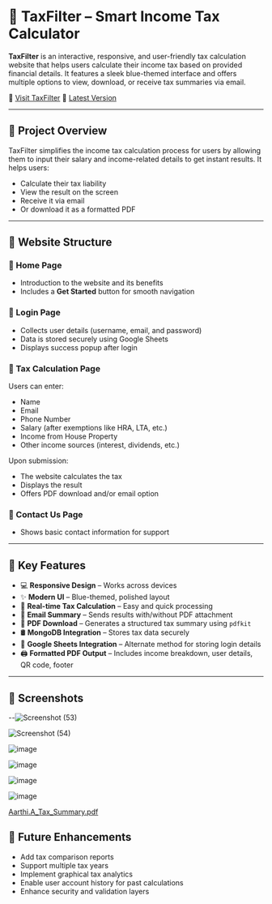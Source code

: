 # 🧾 TaxFilter – Smart Income Tax Calculator

**TaxFilter** is an interactive, responsive, and user-friendly tax calculation website that helps users calculate their income tax based on provided financial details. It features a sleek blue-themed interface and offers multiple options to view, download, or receive tax summaries via email.

🔗 [Visit TaxFilter](https://taxfilter.netlify.app/)
🔗 [Latest Version](https://tax-calculator-m02e.onrender.com/)

---

## 🚀 Project Overview

TaxFilter simplifies the income tax calculation process for users by allowing them to input their salary and income-related details to get instant results. It helps users:

* Calculate their tax liability
* View the result on the screen
* Receive it via email
* Or download it as a formatted PDF

---

## 🧩 Website Structure

### 🔹 Home Page

* Introduction to the website and its benefits
* Includes a **Get Started** button for smooth navigation

### 🔹 Login Page

* Collects user details (username, email, and password)
* Data is stored securely using Google Sheets 
* Displays success popup after login

### 🔹 Tax Calculation Page

Users can enter:

* Name
* Email
* Phone Number
* Salary (after exemptions like HRA, LTA, etc.)
* Income from House Property
* Other income sources (interest, dividends, etc.)

Upon submission:

* The website calculates the tax
* Displays the result
* Offers PDF download and/or email option

### 🔹 Contact Us Page

* Shows basic contact information for support

---

## 🔧 Key Features

* 💻 **Responsive Design** – Works across devices
* ✨ **Modern UI** – Blue-themed, polished layout
* 🧮 **Real-time Tax Calculation** – Easy and quick processing
* 📧 **Email Summary** – Sends results with/without PDF attachment
* 📄 **PDF Download** – Generates a structured tax summary using `pdfkit`
* 🛢️ **MongoDB Integration** – Stores tax data securely
* 🔐 **Google Sheets Integration** – Alternate method for storing login details
* 🖨️ **Formatted PDF Output** – Includes income breakdown, user details, QR code, footer


---

## 📸 Screenshots



--![Screenshot (53)](https://github.com/user-attachments/assets/276b45f7-e84b-4ae9-b51c-544927a71ab8)

![Screenshot (54)](https://github.com/user-attachments/assets/5d8d0402-6c4e-4e59-b1c2-62a28daf8193)

![image](https://github.com/user-attachments/assets/ad428576-635a-4893-ac6f-b8189dcb9c5b)

![image](https://github.com/user-attachments/assets/b6156121-ccf5-420a-81ef-5e85f7d6e0f0)

![image](https://github.com/user-attachments/assets/8d96f20c-cff6-43b1-b044-d9acf9293d13)

![image](https://github.com/user-attachments/assets/53344bdd-e061-4209-9cb6-ebe0beb155d1)


[Aarthi.A_Tax_Summary.pdf](https://github.com/user-attachments/files/21087950/Aarthi.A_Tax_Summary.pdf)




## 🔮 Future Enhancements
* Add tax comparison reports
* Support multiple tax years
* Implement graphical tax analytics
* Enable user account history for past calculations
* Enhance security and validation layers

